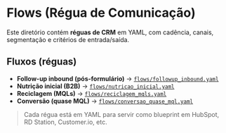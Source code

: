 # Flows (Régua de Comunicação)

Este diretório contém **réguas de CRM** em YAML, com cadência, canais, segmentação e critérios de entrada/saída.

## Fluxos (réguas)
- **Follow-up inbound (pós-formulário)** → [`flows/followup_inbound.yaml`](flows/followup_inbound.yaml)  
- **Nutrição inicial (B2B)** → [`flows/nutricao_inicial.yaml`](flows/nutricao_inicial.yaml)  
- **Reciclagem (MQLs)** → [`flows/reciclagem_mqls.yaml`](flows/reciclagem_mqls.yaml)  
- **Conversão (quase MQL)** →  [`flows/conversao_quase_mql.yaml`](flows/conversao_quase_mql.yaml)  

> Cada régua está em YAML para servir como blueprint em HubSpot, RD Station, Customer.io, etc.
